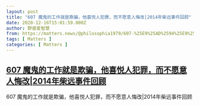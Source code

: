 ```yaml
---
layout: post
title: "607 魔鬼的工作就是欺骗，他喜悦人犯罪，而不愿意人悔改|2014年柴远事件回顾"
date: 2020-12-16T15:01:59.000Z
author: 野兽爱智慧
from: https://matters.news/@philosophia1979/607-%25E9%25AD%2594%25E9%25AC%25BC%25E7%259A%2584%25E5%25B7%25A5%25E4%25BD%259C%25E5%25B0%25B1%25E6%2598%25AF%25E6%25AC%25BA%25E9%25AA%2597-%25E4%25BB%2596%25E5%2596%259C%25E6%2582%25A6%25E4%25BA%25BA%25E7%258A%25AF%25E7%25BD%25AA-%25E8%2580%258C%25E4%25B8%258D%25E6%2584%25BF%25E6%2584%258F%25E4%25BA%25BA%25E6%2582%2594%25E6%2594%25B9-2014%25E5%25B9%25B4%25E6%259F%25B4%25E8%25BF%259C%25E4%25BA%258B%25E4%25BB%25B6%25E5%259B%259E%25E9%25A1%25BE-bafyreievidi7tsahchmyol6l6dgqd4e655gauubernirdd7ixht4qfzbme
tags: [ Matters ]
categories: [ Matters ]
---
```

<!--1608130919000-->
[607 魔鬼的工作就是欺骗，他喜悦人犯罪，而不愿意人悔改|2014年柴远事件回顾](https://matters.news/@philosophia1979/607-%25E9%25AD%2594%25E9%25AC%25BC%25E7%259A%2584%25E5%25B7%25A5%25E4%25BD%259C%25E5%25B0%25B1%25E6%2598%25AF%25E6%25AC%25BA%25E9%25AA%2597-%25E4%25BB%2596%25E5%2596%259C%25E6%2582%25A6%25E4%25BA%25BA%25E7%258A%25AF%25E7%25BD%25AA-%25E8%2580%258C%25E4%25B8%258D%25E6%2584%25BF%25E6%2584%258F%25E4%25BA%25BA%25E6%2582%2594%25E6%2594%25B9-2014%25E5%25B9%25B4%25E6%259F%25B4%25E8%25BF%259C%25E4%25BA%258B%25E4%25BB%25B6%25E5%259B%259E%25E9%25A1%25BE-bafyreievidi7tsahchmyol6l6dgqd4e655gauubernirdd7ixht4qfzbme)
------

<div>
607 魔鬼的工作就是欺骗，他喜悦人犯罪，而不愿意人悔改|2014年柴远事件回顾
</div>
